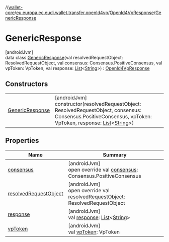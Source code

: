 //[wallet-core](../../../../index.md)/[eu.europa.ec.eudi.wallet.transfer.openId4vp](../../index.md)/[OpenId4VpResponse](../index.md)/[GenericResponse](index.md)

# GenericResponse

[androidJvm]\
data class [GenericResponse](index.md)(val resolvedRequestObject: ResolvedRequestObject, val consensus: Consensus.PositiveConsensus, val vpToken: VpToken, val response: [List](https://kotlinlang.org/api/latest/jvm/stdlib/kotlin-stdlib/kotlin.collections/-list/index.html)&lt;[String](https://kotlinlang.org/api/latest/jvm/stdlib/kotlin-stdlib/kotlin/-string/index.html)&gt;) : [OpenId4VpResponse](../index.md)

## Constructors

| | |
|---|---|
| [GenericResponse](-generic-response.md) | [androidJvm]<br>constructor(resolvedRequestObject: ResolvedRequestObject, consensus: Consensus.PositiveConsensus, vpToken: VpToken, response: [List](https://kotlinlang.org/api/latest/jvm/stdlib/kotlin-stdlib/kotlin.collections/-list/index.html)&lt;[String](https://kotlinlang.org/api/latest/jvm/stdlib/kotlin-stdlib/kotlin/-string/index.html)&gt;) |

## Properties

| Name | Summary |
|---|---|
| [consensus](consensus.md) | [androidJvm]<br>open override val [consensus](consensus.md): Consensus.PositiveConsensus |
| [resolvedRequestObject](resolved-request-object.md) | [androidJvm]<br>open override val [resolvedRequestObject](resolved-request-object.md): ResolvedRequestObject |
| [response](response.md) | [androidJvm]<br>val [response](response.md): [List](https://kotlinlang.org/api/latest/jvm/stdlib/kotlin-stdlib/kotlin.collections/-list/index.html)&lt;[String](https://kotlinlang.org/api/latest/jvm/stdlib/kotlin-stdlib/kotlin/-string/index.html)&gt; |
| [vpToken](vp-token.md) | [androidJvm]<br>val [vpToken](vp-token.md): VpToken |
